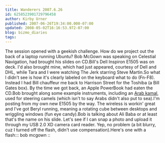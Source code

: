 ```yaml
---
title: Wanderers 2007.6.26
id: 6258523901729796458
author: Kirby Urner
published: 2007-06-26T19:34:00.000-07:00
updated: 2008-05-02T16:16:53.972-07:00
blog: bizmo_diaries
tags: 
---
```


[](https://blogger.googleusercontent.com/img/b/R29vZ2xl/AVvXsEjz7hoT36rLjCRT6n3hYXwg8uccRMGBKukwtKbqAd23-x4FxJd9LuntbQbSNcMoGGQFMowDIaR-TqZGnMPt3x2mfDrGRFv181WaRr08vgnLWeoiuG7VgdAkcq7AMZjZZonJpY7O/s1600-h/P6260073.JPG)The session opened with a geekish challenge.  How do we project out the back of a laptop running Ubuntu?  Bob McGown was speaking on Celestial Navigation, had brought his slides on CD.Bill's Dell Inspiron E1505 was on deck.  I'd also brought mine, which had just appeared, courtesy of Dell and DHL, while Tara and I were watching The Jerk starring Steve Martin.So what I didn't see is how it's clearly labeled on the keyboard what to do (Fn-F8).  Instead I had Bill chauffeur me back to Harrison Street for the Toshiba (a Bill Gates box).  By the time we got back, an Apple PowerBook had eaten the CD.Bob brought along some example instruments, including an [Arab kamal](http://en.wikipedia.org/wiki/Kamal), used for steering camels (which isn't to say Arabs didn't also put to sea).I'm posting from my own new E1505 by the way.  The wireless is workin' great and I've got Beryl running, meaning a rotating cube between desktops and wriggling windows (fun eye candy).Bob is talking about Ali Baba or at least that's the name on his slide. Let's see if I can snap a photo and upload it through my USB 2.0 XD camera card reader.  Yep, no problem (a bit blurry, cuz I turned off the flash, didn't use compensation).Here's one with a flash:[](https://blogger.googleusercontent.com/img/b/R29vZ2xl/AVvXsEjIL8vyv3H2SCeQPkkDakPRRAcl_f7LnMvdCI7saWlhKiYdhUq1hC4tHEcAAtghulIHRqN8QUWEouaPxt2PYnJ4KSqMhHyrvg623ZJDgWl0ZmUW3VYOu99GCux7wQHaNhx451v0/s1600-h/bobmcgown.png):: bob mcgown ::